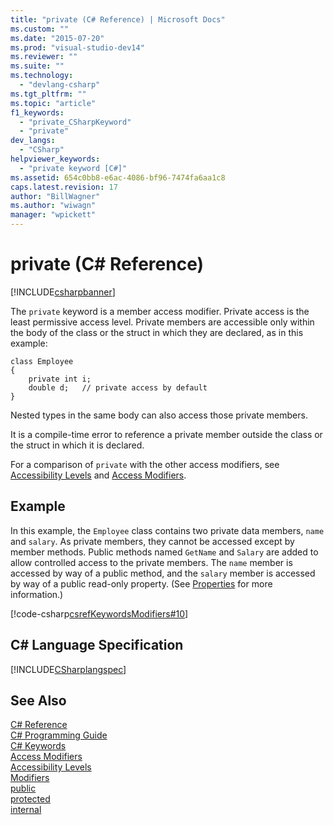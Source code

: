```yaml
---
title: "private (C# Reference) | Microsoft Docs"
ms.custom: ""
ms.date: "2015-07-20"
ms.prod: "visual-studio-dev14"
ms.reviewer: ""
ms.suite: ""
ms.technology: 
  - "devlang-csharp"
ms.tgt_pltfrm: ""
ms.topic: "article"
f1_keywords: 
  - "private_CSharpKeyword"
  - "private"
dev_langs: 
  - "CSharp"
helpviewer_keywords: 
  - "private keyword [C#]"
ms.assetid: 654c0bb8-e6ac-4086-bf96-7474fa6aa1c8
caps.latest.revision: 17
author: "BillWagner"
ms.author: "wiwagn"
manager: "wpickett"
---
```

# private (C# Reference)
[!INCLUDE[csharpbanner](../../../includes/csharpbanner.md)]

The `private` keyword is a member access modifier. Private access is the least permissive access level. Private members are accessible only within the body of the class or the struct in which they are declared, as in this example:  
  
```  
class Employee  
{  
    private int i;  
    double d;   // private access by default  
}  
```  
  
 Nested types in the same body can also access those private members.  
  
 It is a compile-time error to reference a private member outside the class or the struct in which it is declared.  
  
 For a comparison of `private` with the other access modifiers, see [Accessibility Levels](../../../csharp/language-reference/keywords/accessibility-levels.md) and [Access Modifiers](../../../csharp/programming-guide/classes-and-structs/access-modifiers.md).  
  
## Example  
 In this example, the `Employee` class contains two private data members, `name` and `salary`. As private members, they cannot be accessed except by member methods. Public methods named `GetName` and `Salary` are added to allow controlled access to the private members. The `name` member is accessed by way of a public method, and the `salary` member is accessed by way of a public read-only property. (See [Properties](../../../csharp/programming-guide/classes-and-structs/properties.md) for more information.)  
  
 [!code-csharp[csrefKeywordsModifiers#10](../../../snippets/csharp/VS_Snippets_VBCSharp/csrefKeywordsModifiers/CS/csrefKeywordsModifiers.cs#10)]  
  
## C# Language Specification  
 [!INCLUDE[CSharplangspec](../../../includes/csharplangspec-md.md)]  
  
## See Also  
 [C# Reference](../../../csharp/language-reference/index.md)   
 [C# Programming Guide](../../../csharp/programming-guide/index.md)   
 [C# Keywords](../../../csharp/language-reference/keywords/index.md)   
 [Access Modifiers](../../../csharp/language-reference/keywords/access-modifiers.md)   
 [Accessibility Levels](../../../csharp/language-reference/keywords/accessibility-levels.md)   
 [Modifiers](../../../csharp/language-reference/keywords/modifiers.md)   
 [public](../../../csharp/language-reference/keywords/public.md)   
 [protected](../../../csharp/language-reference/keywords/protected.md)   
 [internal](../../../csharp/language-reference/keywords/internal.md)